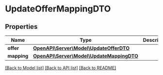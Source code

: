 # UpdateOfferMappingDTO

## Properties
Name | Type | Description | Notes
------------ | ------------- | ------------- | -------------
**offer** | [**OpenAPI\Server\Model\UpdateOfferDTO**](UpdateOfferDTO.md) |  | 
**mapping** | [**OpenAPI\Server\Model\UpdateMappingDTO**](UpdateMappingDTO.md) |  | [optional] 

[[Back to Model list]](../README.md#documentation-for-models) [[Back to API list]](../README.md#documentation-for-api-endpoints) [[Back to README]](../README.md)


